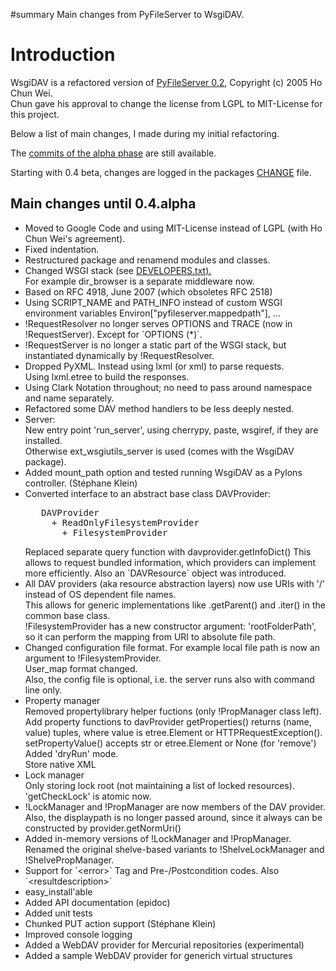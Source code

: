#summary Main changes from PyFileServer to WsgiDAV.

# Introduction

WsgiDAV is a refactored version of [PyFileServer 0.2](https://github.com/cwho/pyfileserver),
Copyright (c) 2005 Ho Chun Wei.<br>
Chun gave his approval to change the license from LGPL to MIT-License for this project.

Below a list of main changes, I made during my initial refactoring.

The [commits of the alpha phase](http://code.google.com/p/wsgidav-dev/source/list) are still available.

Starting with 0.4 beta, changes are logged in the packages [CHANGE](http://code.google.com/p/wsgidav/source/browse/CHANGES) file.

## Main changes until 0.4.alpha

<ul>
<li>
Moved to Google Code and using MIT-License instead of LGPL (with Ho Chun Wei's agreement).

<li>
Fixed indentation.

<li>
Restructured package and renamend modules and classes.

<li>
Changed WSGI stack (see <a href="http://wiki.wsgidav-dev.googlecode.com/hg/DEVELOPERS.html">DEVELOPERS.txt).</a><br>
For example dir_browser is a separate middleware now.

<li>
Based on RFC 4918, June 2007 (which obsoletes RFC 2518)

<li>
Using SCRIPT_NAME and PATH_INFO instead of custom WSGI environment variables Environ["pyfileserver.mappedpath"], ...

<li>
!RequestResolver no longer serves OPTIONS and TRACE (now in !RequestServer).
Except for `OPTIONS (*)`.

<li>
!RequestServer is no longer a static part of the WSGI stack, but instantiated
dynamically by !RequestResolver.

<li>
Dropped PyXML. Instead using lxml (or xml) to parse requests.<br>
Using lxml.etree to build the responses.

<li>
Using Clark Notation throughout; no need to pass around namespace and name separately.

<li>
Refactored some DAV method handlers to be less deeply nested.

<li>
Server:<br>
New entry point 'run_server', using cherrypy, paste, wsgiref, if they are installed.<br>
Otherwise ext_wsgiutils_server is used (comes with the WsgiDAV package).

<li>
Added mount_path option and tested running WsgiDAV as a Pylons controller. (Stéphane Klein)

<li>
Converted interface to an abstract base class DAVProvider:
<pre>
   DAVProvider
     + ReadOnlyFilesystemProvider
       + FilesystemProvider
</pre>
Replaced separate query function with davprovider.getInfoDict()
This allows to request bundled information, which providers can implement more efficiently. Also an `DAVResource` object was introduced.

<li>
All DAV providers (aka resource abstraction layers) now use URIs with '/' instead of OS dependent file names.<br>
This allows for generic implementations like .getParent() and .iter() in the common base class.<br>
!FilesystemProvider has a new constructor argument: 'rootFolderPath', so it can perform the mapping from URI to absolute file path.

<li>
Changed configuration file format.
For example local file path is now an argument to !FilesystemProvider.<br>
User_map format changed.<br>
Also, the config file is optional, i.e. the server runs also with command line only.

<li>
Property manager<br>
Removed propertylibrary helper fuctions (only !PropManager class left).<br>
Add property functions to davProvider
getProperties() returns (name, value) tuples, where value is etree.Element
or HTTPRequestException().<br>
setPropertyValue() accepts str or etree.Element or None (for 'remove')<br>
Added 'dryRun' mode.<br>
Store native XML<br>

<li>
Lock manager<br>
Only storing lock root (not maintaining a list of locked resources).<br>
'getCheckLock' is atomic now.

<li>
!LockManager and !PropManager are now members of the DAV provider.<br>
Also, the displaypath is no longer passed around, since it always can be constructed by provider.getNormUri()

<li>
Added in-memory versions of !LockManager and !PropManager.
Renamed the original shelve-based variants to !ShelveLockManager and !ShelvePropManager.

<li>
Support for `&lt;error&gt;` Tag and Pre-/Postcondition codes.
Also  `&lt;resultdescription&gt;`

<li>
easy_install'able

<li>
Added API documentation (epidoc)

<li>
Added unit tests

<li>
Chunked PUT action support (Stéphane Klein)

<li>
Improved console logging

<li>
Added a WebDAV provider for Mercurial repositories (experimental)

<li>
Added a sample WebDAV provider for generich virtual structures
